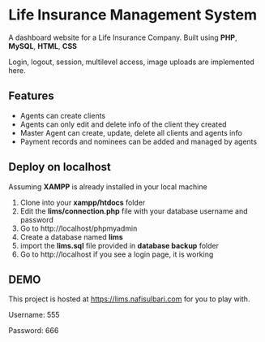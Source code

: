 # Life Insurance Management System
A dashboard website for a Life Insurance Company.
Built using **PHP**, **MySQL**, **HTML**, **CSS**

Login, logout, session, multilevel access, image uploads
are implemented here.

## Features
- Agents can create clients
- Agents can only edit and delete info of the client they created
- Master Agent can create, update, delete all clients and agents info
- Payment records and nominees can be added and managed by agents

## Deploy on localhost
Assuming **XAMPP** is already installed in your local machine

1. Clone into your **xampp/htdocs** folder
2. Edit the **lims/connection.php** file with your database username and password
2. Go to http://localhost/phpmyadmin
3. Create a database named **lims**
3. import the **lims.sql** file provided in **database backup** folder
4. Go to http://localhost if you see a login page, it is working

## DEMO
This project is hosted at https://lims.nafisulbari.com for you to play with.

Username: 555 

Password: 666
